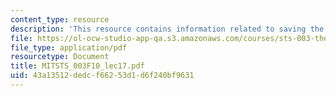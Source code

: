 ```yaml
---
content_type: resource
description: 'This resource contains information related to saving the phenomena. '
file: https://ol-ocw-studio-app-qa.s3.amazonaws.com/courses/sts-003-the-rise-of-modern-science-fall-2010/43a13512dedcf66253d1d6f240bf9631_MITSTS_003F10_lec17.pdf
file_type: application/pdf
resourcetype: Document
title: MITSTS_003F10_lec17.pdf
uid: 43a13512-dedc-f662-53d1-d6f240bf9631
---
```


